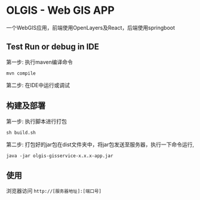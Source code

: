 # OLGIS - Web GIS APP
一个WebGIS应用，前端使用OpenLayers及React，后端使用springboot

## Test Run or debug in IDE
第一步: 执行maven编译命令
```shell script
mvn compile
```
第二步: 在IDE中运行或调试

## 构建及部署
第一步: 执行脚本进行打包
```shell script
sh build.sh
```

第二步: 打包好的jar包在dist文件夹中，将jar包发送至服务器，执行一下命令运行,
```shell script
java -jar olgis-gisservice-x.x.x-app.jar
```

## 使用
浏览器访问 `http://[服务器地址]:[端口号]`

